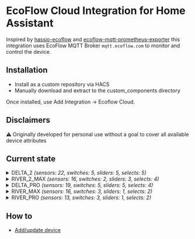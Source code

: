 # EcoFlow Cloud Integration for Home Assistant
Inspired by [hassio-ecoflow](https://github.com/vwt12eh8/hassio-ecoflow) and [ecoflow-mqtt-prometheus-exporter](https://github.com/berezhinskiy/ecoflow-mqtt-prometheus-exporter) this integration uses EcoFlow MQTT Broker `mqtt.ecoflow.com` to monitor and control the device.

## Installation

- Install as a custom repository via HACS
- Manually download and extract to the custom_components directory

Once installed, use Add Integration -> Ecoflow Cloud.

## Disclaimers

⚠️ Originally developed for personal use without a goal to cover all available device attributes

## Current state
<details><summary> DELTA_2 <i>(sensors: 22, switches: 5, sliders: 5, selects: 5)</i> </summary>
<p>

*Sensors*
- Main Battery Level
- Battery Level
- Total In Power
- Total Out Power
- AC In Power
- Solar In Power
- AC Out Power
- DC Out Power
- Type-C (1) Out Power
- Type-C (2) Out Power
- USB (1) Out Power
- USB (2) Out Power
- USB QC (1) Out Power
- USB QC (2) Out Power
- Charge Remaining Time
- Discharge Remaining Time
- Inv Out Temperature
- Battery Temperature
- Cycles
- Slave Battery Level
- Slave Battery Temperature
- Slave Cycles

*Switches*
- Beeper 
- USB Enabled 
- AC Always On 
- AC Enabled 
- DC (12V) Enabled 

*Sliders (numbers)*
- Max Charge Level 
- Min Discharge Level 
- Generator Auto Start Level 
- Generator Auto Stop Level 
- AC Charging Power 

*Selects*
- DC (12V) Charge Current 
- Screen Timeout 
- Unit Timeout 
- AC Timeout 
- DC (12V) Timeout 

</p></details>

<details><summary> RIVER_2_MAX <i>(sensors: 16, switches: 2, sliders: 3, selects: 4)</i> </summary>
<p>

*Sensors*
- Main Battery Level
- Total In Power
- Total Out Power
- AC In Power
- Type-C In Power
- Solar In Power
- AC Out Power
- DC Out Power
- Type-C (1) Out Power
- USB (1) Out Power
- USB (2) Out Power
- Charge Remaining Time
- Discharge Remaining Time
- Inv Out Temperature
- Battery Temperature
- Cycles

*Switches*
- AC Enabled 
- DC (12V) Enabled 

*Sliders (numbers)*
- Max Charge Level 
- Min Discharge Level 
- AC Charging Power 

*Selects*
- DC (12V) Charge Current 
- Screen Timeout 
- Unit Timeout 
- AC Timeout 

</p></details>

<details><summary> DELTA_PRO <i>(sensors: 19, switches: 5, sliders: 5, selects: 4)</i> </summary>
<p>

*Sensors*
- Main Battery Level
- Total In Power
- Total Out Power
- AC In Power
- Solar In Power
- AC Out Power
- DC Out Power
- DC Car Out Power
- DC Anderson Out Power
- Type-C (1) Out Power
- Type-C (2) Out Power
- USB (1) Out Power
- USB (2) Out Power
- USB QC (1) Out Power
- USB QC (2) Out Power
- Charge Remaining Time
- Discharge Remaining Time
- Battery Temperature
- Cycles

*Switches*
- Beeper 
- DC (12V) Enabled 
- AC Enabled 
- X-Boost Enabled 
- AC Always On 

*Sliders (numbers)*
- Max Charge Level 
- Min Discharge Level 
- Generator Auto Start Level 
- Generator Auto Stop Level 
- AC Charging Power 

*Selects*
- DC (12V) Charge Current 
- Screen Timeout 
- Unit Timeout 
- AC Timeout 

</p></details>

<details><summary> RIVER_MAX <i>(sensors: 16, switches: 3, sliders: 1, selects: 2)</i> </summary>
<p>

*Sensors*
- Main Battery Level
- Total In Power
- Total Out Power
- AC In Power
- AC Out Power
- DC Out Power
- Type-C Out Power
- USB (1) Out Power
- USB (2) Out Power
- USB (3) Out Power
- Remaining Time
- Battery Temperature
- Cycles
- Slave Battery Level
- Slave Battery Temperature
- Slave Cycles

*Switches*
- Beeper  (read-only)
- AC Enabled  (read-only)
- X-Boost Enabled  (read-only)

*Sliders (numbers)*
- Max Charge Level  (read-only)

*Selects*
- Unit Timeout  (read-only)
- AC Timeout  (read-only)

</p></details>

<details><summary> RIVER_PRO <i>(sensors: 13, switches: 3, sliders: 1, selects: 2)</i> </summary>
<p>

*Sensors*
- Main Battery Level
- Total In Power
- Total Out Power
- AC In Power
- AC Out Power
- DC Out Power
- Type-C Out Power
- USB (1) Out Power
- USB (2) Out Power
- USB (3) Out Power
- Remaining Time
- Battery Temperature
- Cycles

*Switches*
- Beeper  (read-only)
- AC Enabled  (read-only)
- X-Boost Enabled  (read-only)

*Sliders (numbers)*
- Max Charge Level  (read-only)

*Selects*
- Unit Timeout  (read-only)
- AC Timeout  (read-only)

</p></details>

## How to
- [Add/update device](docs/integration.md)